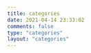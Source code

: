 ```yaml
---
title: categories
date: 2021-04-14 23:33:02
comments: false
type: "categories"
layout: "categories"
---
```

